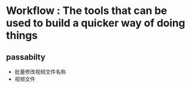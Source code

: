 # Workflow : The tools that can be used to build a quicker way of doing things 
## passabilty
* 批量修改视频文件名称
* 视频文件
